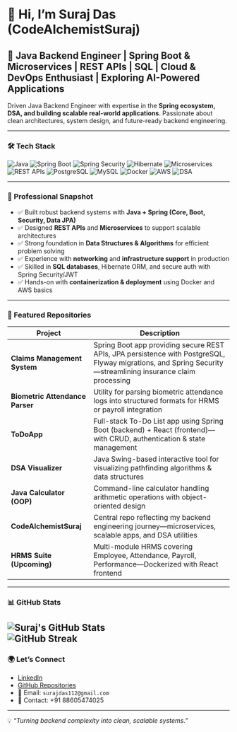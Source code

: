 # 👋 Hi, I’m **Suraj Das (CodeAlchemistSuraj)**

## 🚀 Java Backend Engineer | Spring Boot & Microservices | REST APIs | SQL | Cloud & DevOps Enthusiast | Exploring AI-Powered Applications  

Driven Java Backend Engineer with expertise in the **Spring ecosystem, DSA, and building scalable real-world applications**. Passionate about clean architectures, system design, and future-ready backend engineering.  

---

### 🛠 Tech Stack  
![Java](https://img.shields.io/badge/Java-ED8B00?style=for-the-badge&logo=openjdk&logoColor=white) 
![Spring Boot](https://img.shields.io/badge/Spring%20Boot-6DB33F?style=for-the-badge&logo=springboot&logoColor=white) 
![Spring Security](https://img.shields.io/badge/Spring%20Security-6DB33F?style=for-the-badge&logo=spring%20security&logoColor=white) 
![Hibernate](https://img.shields.io/badge/Hibernate-59666C?style=for-the-badge&logo=hibernate&logoColor=white) 
![Microservices](https://img.shields.io/badge/Microservices-FCA121?style=for-the-badge) 
![REST APIs](https://img.shields.io/badge/REST%20API-3776AB?style=for-the-badge) 
![PostgreSQL](https://img.shields.io/badge/PostgreSQL-316192?style=for-the-badge&logo=postgresql&logoColor=white) 
![MySQL](https://img.shields.io/badge/MySQL-005C84?style=for-the-badge&logo=mysql&logoColor=white) 
![Docker](https://img.shields.io/badge/Docker-2496ED?style=for-the-badge&logo=docker&logoColor=white) 
![AWS](https://img.shields.io/badge/AWS-FF9900?style=for-the-badge&logo=amazonaws&logoColor=white) 
![DSA](https://img.shields.io/badge/DSA-Learning-F4B400?style=for-the-badge)  

---

### 💼 Professional Snapshot  
- ✅ Built robust backend systems with **Java + Spring (Core, Boot, Security, Data JPA)**  
- ✅ Designed **REST APIs** and **Microservices** to support scalable architectures  
- ✅ Strong foundation in **Data Structures & Algorithms** for efficient problem solving  
- ✅ Experience with **networking** and **infrastructure support** in production  
- ✅ Skilled in **SQL databases**, Hibernate ORM, and secure auth with Spring Security/JWT  
- ✅ Hands-on with **containerization & deployment** using Docker and AWS basics  

---

### 📌 Featured Repositories  

| Project | Description |
|---------|-------------|
| **Claims Management System** | Spring Boot app providing secure REST APIs, JPA persistence with PostgreSQL, Flyway migrations, and Spring Security—streamlining insurance claim processing |
| **Biometric Attendance Parser** | Utility for parsing biometric attendance logs into structured formats for HRMS or payroll integration |
| **ToDoApp** | Full-stack To-Do List app using Spring Boot (backend) + React (frontend)—with CRUD, authentication & state management |
| **DSA Visualizer** | Java Swing-based interactive tool for visualizing pathfinding algorithms & data structures |
| **Java Calculator (OOP)** | Command-line calculator handling arithmetic operations with object-oriented design |
| **CodeAlchemistSuraj** | Central repo reflecting my backend engineering journey—microservices, scalable apps, and DSA utilities |
| **HRMS Suite (Upcoming)** | Multi-module HRMS covering Employee, Attendance, Payroll, Performance—Dockerized with React frontend |  

---

### 📊 GitHub Stats  
![Suraj's GitHub Stats](https://github-readme-stats.vercel.app/api?username=CodeAlchemistSuraj&show_icons=true&theme=radical)  
![GitHub Streak](https://streak-stats.demolab.com?user=CodeAlchemistSuraj&theme=radical)
---

### 🌍 Let’s Connect  
- [LinkedIn](https://www.linkedin.com/in/codealchemistsuraj)  
- [GitHub Repositories](https://github.com/CodeAlchemistSuraj?tab=repositories)  
- 📧 Email: `surajdas112@gmail.com`  
- 📱 Contact: +91 88605474025  

---

💡 *“Turning backend complexity into clean, scalable systems.”*  
